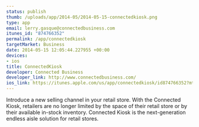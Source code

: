 ```yaml
--- 
status: publish
thumb: /uploads/app/2014-05/2014-05-15-connectedkiosk.png
type: app
email: lerry.gasque@connectedbusiness.com
itunes_id: "874766352"
permalink: /app/connectedkiosk
targetMarket: Business
date: 2014-05-15 12:05:44.227955 +00:00
devices: 
- ios
title: ConnectedKiosk
developer: Connected Business
developer_link: http://www.connectedbusiness.com/
ios_link: https://itunes.apple.com/us/app/connectedkiosk/id874766352?mt=8
---
```


Introduce a new selling channel in your retail store. With the Connected Kiosk, retailers are no longer limited by the space of their retail store or by their available in-stock inventory. Connected Kiosk is the next-generation endless aisle solution for retail stores.
